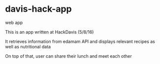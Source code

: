 # davis-hack-app
web app


This is an app written at HackDavis (5/8/16)

It retrieves information from edamam API and displays relevant recipes as well as nutritional data 

On top of that, user can share their lunch and meet each other 
